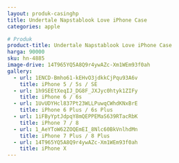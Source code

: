 ```yaml
---
layout: produk-casinghp
title: Undertale Napstablook Love iPhone Case
categories: apple

# Produk
product-title: Undertale Napstablook Love iPhone Case
harga: 90000
sku: hn-4885
image-drive: 14T965YQ5A8Q9r4ywAZc-Xm1WEm93f0ah
gallery:
  - url: 1ENCD-Bmho61-kEHvO3jdkkCjPqu93A6v
    title: iPhone 5 / 5s / SE
  - url: 1h9SEEtXeqIJ_DG8F_JXJyc0htyk1ZIFy
    title: iPhone 6 / 6s
  - url: 1UvUDYHcl837Pt23WLLPuwqCWhdKNxBrE
    title: iPhone 6 Plus / 6s Plus
  - url: 1iFByYptJdpqY8mQEPPEMaS639RTacRbK
    title: iPhone 7 / 8
  - url: 1_AeYToW62ZOQEmEI_8Nlc60BkVnlhdMn
    title: iPhone 7 Plus / 8 Plus
  - url: 14T965YQ5A8Q9r4ywAZc-Xm1WEm93f0ah
    title: iPhone X
---
```

